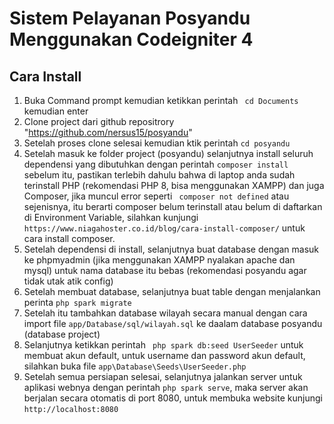 # Sistem Pelayanan Posyandu Menggunakan Codeigniter 4

## Cara Install
1. Buka Command prompt kemudian ketikkan perintah  ``` cd Documents``` kemudian enter
1. Clone project dari github repositrory "https://github.com/nersus15/posyandu"
1. Setelah proses clone selesai kemudian ktik perintah ``` cd posyandu ```
1. Setelah masuk ke folder project (posyandu) selanjutnya install seluruh dependensi yang dibutuhkan dengan perintah ``` composer install ``` sebelum itu, pastikan terlebih dahulu bahwa di laptop anda sudah terinstall PHP (rekomendasi PHP 8, bisa menggunakan XAMPP) dan juga Composer, jika muncul error seperti ``` composer not defined``` atau sejenisnya, itu berarti composer belum terinstall atau belum di daftarkan di Environment Variable, silahkan kunjungi ``` https://www.niagahoster.co.id/blog/cara-install-composer/ ``` untuk cara install composer.
1. Setelah dependensi di install, selanjutnya buat database dengan masuk ke phpmyadmin (jika menggunakan XAMPP nyalakan apache dan mysql) untuk nama database itu bebas (rekomendasi posyandu agar tidak utak atik config)
1. Setelah membuat database, selanjutnya buat table dengan menjalankan perinta ``` php spark migrate ```
2. Setelah itu tambahkan database wilayah secara manual dengan cara import file ``` app/Database/sql/wilayah.sql ``` ke daalam database posyandu (database project)
3. Selanjutnya ketikkan perintah ``` php spark db:seed UserSeeder``` untuk membuat akun default, untuk username dan password akun default, silahkan buka file ``` app\Database\Seeds\UserSeeder.php ```
4. Setelah semua persiapan selesai, selanjutnya jalankan server untuk aplikasi webnya dengan perintah ``` php spark serve ```, maka server akan berjalan secara otomatis di port 8080, untuk membuka website kunjungi ``` http://localhost:8080 ```

